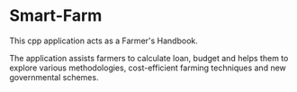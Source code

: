 # Smart-Farm
This cpp application acts as a Farmer's Handbook.

The application assists farmers to calculate loan, budget and helps them to explore various methodologies, cost-efficient farming techniques and new governmental schemes. 
